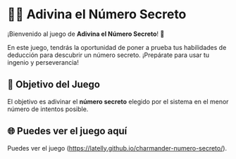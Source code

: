 # 🕵️‍♂️ Adivina el Número Secreto

¡Bienvenido al juego de **Adivina el Número Secreto**! 🎉

En este juego, tendrás la oportunidad de poner a prueba tus habilidades de deducción para descubrir un número secreto. ¡Prepárate para usar tu ingenio y perseverancia!

## 🎯 Objetivo del Juego

El objetivo es adivinar el **número secreto** elegido por el sistema en el menor número de intentos posible.

## 🌐 Puedes ver el juego aquí

Puedes ver el juego (https://latelly.github.io/charmander-numero-secreto/).
